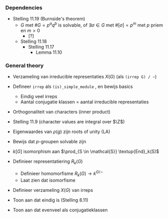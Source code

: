 ### Dependencies

- Stelling 11.19 (Burnside's theorem)
  - $G$ met $\#G = p^a q^b$ is solvable, of $\exists \sigma \in G$ met $\#[\sigma] = p^m$ met $p$ priem en $m > 0$
    - [?]
  - Stelling 11.18
    - Stelling 11.17
      - Lemma 11.10



### General theory

- Verzameling van irreducible representaties $X(G)$ (als `(irrep G) / ~`)
- Defineer `irrep` als `(is)_simple_module` , en bewijs basics
  - Eindig veel irreps
  - Aantal conjugatie klassen = aantal irreducible representaties
- Orthogonaliteit van characters (inner product)
- Stelling 11.9 (character values are integral over $\Z$)
- Eigenwaardes van $\rho(g)$ zijn roots of unity (LA)

- Bewijs dat $p$-groupen solvable zijn

- $k[G]$ isomorphism aan $\prod_{S \in \mathcal{S}} \textup{End}_k(S)$



- Definieer representatiering $R_k(G)$

  - Definieer homomorfisme $R_k(G) \to k^{G/\sim}$
  - Laat zien dat isomorfisme

  

- Definieer verzameling $X(G)$ van irreps
- Toon aan dat eindig is (Stelling 8.11)
- Toon aan dat evenveel als conjugatieklassen



